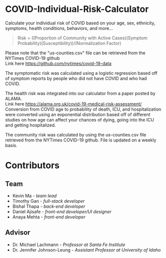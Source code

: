 # COVID-Individual-Risk-Calculator
Calculate your individual risk of COVID based on your age, sex, ethnicity, symptoms, health conditions, behaviors, and more...

> Risk = ((Proportion of Community with Active Cases)(Symptom Probability)(Susceptibility))/(Normalization Factor) 

Please note that the "us-counties.csv" file can be retrieved from the NYTimes COVID-19 github  
Link here https://github.com/nytimes/covid-19-data

The symptomatic risk was calculated using a logistic regression based off of symptom reports by people who did not have COVID and who had COVID.

The health risk was integrated into our calculator from a paper posted by ALAMA.         
Link here https://alama.org.uk/covid-19-medical-risk-assessment/       
Conversion from COVID age to probability of death, ICU, and hospitalization were converted using an exponential distribution based off of different studies on how age can affect your chances of dying, going into the ICU and getting hospitalized.       

The community risk was calculated by using the us-counties.csv file retrieved from the NYTimes COVID-19 github. File is updated on a weekly basis.

# Contributors
## Team
- Kevin Ma - *team lead*
- Timothy Gan - *full-stack developer*
- Bishal Thapa - *back-end developer*
- Daniel Ajisafe - *front-end developer/UI designer*
- Anaya Mehta - *front-end developer*



## Advisor
- Dr. Michael Lachmann - *Professor at Santa Fe Institute*
- Dr. Jennifer Johnson-Leung - *Assistant Professor at University of Idaho*
